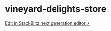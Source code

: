 # vineyard-delights-store

[Edit in StackBlitz next generation editor ⚡️](https://stackblitz.com/~/github.com/wforbes/vineyard-delights-store)